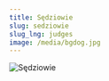 ```yaml
---
title: Sędziowie
slug: sedziowie
slug_lng: judges
image: /media/bgdog.jpg
---
```

![Sędziowie](/media/img_7615.png "Sędziowie")